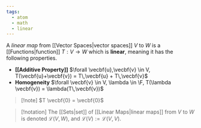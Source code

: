 ```yaml
---
tags:
  - atom
  - math
  - linear
---
```

A *linear map* from [[Vector Spaces|vector spaces]] $V$ to $W$ is a [[Functions|function]] $T: V \to W$ which is **linear**, meaning it has the following properties.
- **[[Additive Property]]**
  $\forall \vecbf{u},\vecbf{v} \in V, T(\vecbf{u}+\vecbf{v}) = T\,\vecbf{u} + T\,\vecbf{v}$
- **Homogeneity**
  $\forall \vecbf{v} \in V, \lambda \in \F, T(\lambda \vecbf{v}) = \lambda(T\,\vecbf{v})$

> [!note] $T \vecbf{0} = \vecbf{0}$

> [!notation] The [[Sets|set]] of [[Linear Maps|linear maps]] from $V$ to $W$ is denoted $\mathcal{L}(V,W)$, and $\mathcal{L}(V) := \mathcal{L}(V,V)$.